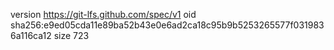 version https://git-lfs.github.com/spec/v1
oid sha256:e9ed05cda11e89ba52b43e0e6ad2ca18c95b9b5253265577f0319836a116ca12
size 723
